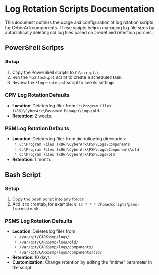 # Log Rotation Scripts Documentation

This document outlines the usage and configuration of log rotation scripts for CyberArk components. These scripts help in managing log file sizes by automatically deleting old log files based on predefined retention policies.

## PowerShell Scripts

### Setup

1. Copy the PowerShell scripts to `C:\scripts\`.
2. Run the `*schtask.ps1` script to create a scheduled task.
3. Review the `*logrotate.ps1` script to see its settings.

### CPM Log Rotation Defaults

- **Location**: Deletes log files from `C:\Program Files (x86)\CyberArk\Password Manager\Logs\old`.
- **Retention**: 2 weeks.

### PSM Log Rotation Defaults

- **Location**: Deletes log files from the following directories:
    - `C:\Program Files (x86)\CyberArk\PSM\Logs\Components`
    - `C:\Program Files (x86)\CyberArk\PSM\Logs\Components\old`
    - `C:\Program Files (x86)\CyberArk\PSM\Logs\old`
- **Retention**: 1 month.

## Bash Script

### Setup

1. Copy the bash script into any folder.
2. Add it to crontab, for example:
   `0 23 * * * /home/scripts/psms-logrotate.sh`

### PSMS Log Rotation Defaults

- **Location**: Deletes log files from:
    - `/var/opt/CARKpsmp/logs/`
    - `/var/opt/CARKpsmp/logs/old/`
    - `/var/opt/CARKpsmp/logs/components/`
    - `/var/opt/CARKpsmp/logs/components/old/`
- **Retention**: 10 days.
- **Customization**: Change retention by editing the "mtime" parameter in the script.
